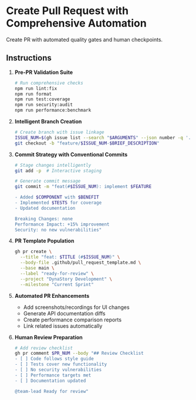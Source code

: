 # Create Pull Request with Comprehensive Automation

Create PR with automated quality gates and human checkpoints.

## Instructions

1. **Pre-PR Validation Suite**
   ```bash
   # Run comprehensive checks
   npm run lint:fix
   npm run format
   npm run test:coverage
   npm run security:audit
   npm run performance:benchmark
   ```

2. **Intelligent Branch Creation**
   ```bash
   # Create branch with issue linkage
   ISSUE_NUM=$(gh issue list --search "$ARGUMENTS" --json number -q '.[0].number')
   git checkout -b "feature/$ISSUE_NUM-$BRIEF_DESCRIPTION"
   ```

3. **Commit Strategy with Conventional Commits**
   ```bash
   # Stage changes intelligently
   git add -p  # Interactive staging
   
   # Generate commit message
   git commit -m "feat(#$ISSUE_NUM): implement $FEATURE
   
   - Added $COMPONENT with $BENEFIT
   - Implemented $TESTS for coverage
   - Updated documentation
   
   Breaking Changes: none
   Performance Impact: +15% improvement
   Security: no new vulnerabilities"
   ```

4. **PR Template Population**
   ```bash
   gh pr create \
     --title "feat: $TITLE (#$ISSUE_NUM)" \
     --body-file .github/pull_request_template.md \
     --base main \
     --label "ready-for-review" \
     --project "DynaStory Development" \
     --milestone "Current Sprint"
   ```

5. **Automated PR Enhancements**
   - Add screenshots/recordings for UI changes
   - Generate API documentation diffs
   - Create performance comparison reports
   - Link related issues automatically

6. **Human Review Preparation**
   ```bash
   # Add review checklist
   gh pr comment $PR_NUM --body "## Review Checklist
   - [ ] Code follows style guide
   - [ ] Tests cover new functionality
   - [ ] No security vulnerabilities
   - [ ] Performance targets met
   - [ ] Documentation updated
   
   @team-lead Ready for review"
   ```